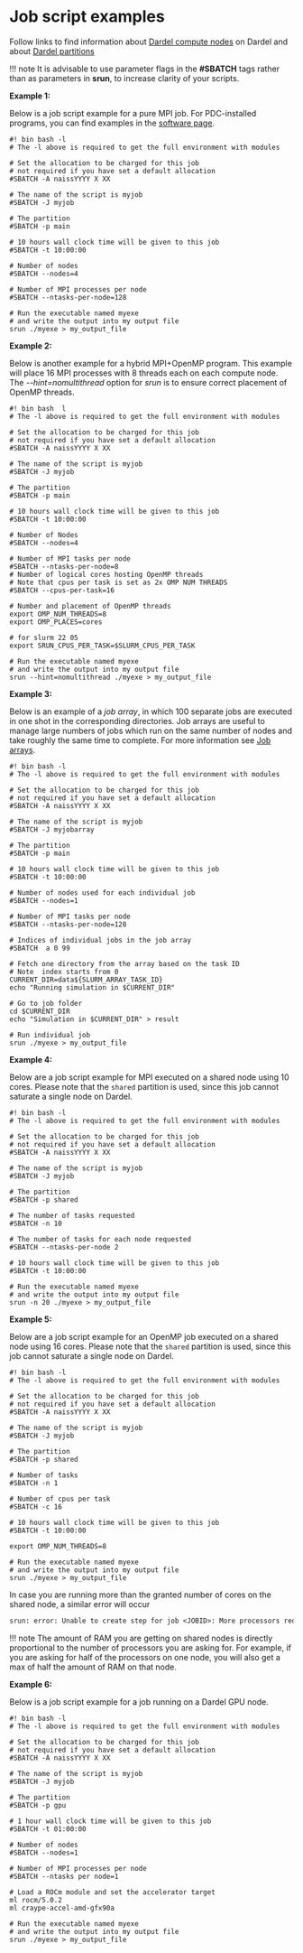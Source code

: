 

# Job script examples

Follow links to find information about [Dardel compute nodes](job_scheduling.md#dardel-compute-nodes) on Dardel and about [Dardel partitions](job_scheduling.md#dardel-partitions)

!!! note 
    It is advisable to use parameter flags in the **#SBATCH** tags rather than as parameters in **srun**,
    to increase clarity of your scripts.

**Example 1:**

Below is a job script example for a pure MPI job. For PDC-installed programs, you can find examples in the [software page](https://support.pdc.kth.se/doc/applications/).

```text
#! bin bash -l
# The -l above is required to get the full environment with modules

# Set the allocation to be charged for this job
# not required if you have set a default allocation
#SBATCH -A naissYYYY X XX

# The name of the script is myjob
#SBATCH -J myjob

# The partition
#SBATCH -p main

# 10 hours wall clock time will be given to this job
#SBATCH -t 10:00:00

# Number of nodes
#SBATCH --nodes=4

# Number of MPI processes per node
#SBATCH --ntasks-per-node=128

# Run the executable named myexe
# and write the output into my output file
srun ./myexe > my_output_file
```

**Example 2:**

Below is another example for a hybrid MPI+OpenMP program. This example will place 16 MPI processes with 8 threads each on each compute node. The *--hint=nomultithread* option for *srun* is to ensure correct placement of OpenMP threads.

```text
#! bin bash  l
# The -l above is required to get the full environment with modules

# Set the allocation to be charged for this job
# not required if you have set a default allocation
#SBATCH -A naissYYYY X XX

# The name of the script is myjob
#SBATCH -J myjob

# The partition
#SBATCH -p main

# 10 hours wall clock time will be given to this job
#SBATCH -t 10:00:00

# Number of Nodes
#SBATCH --nodes=4

# Number of MPI tasks per node
#SBATCH --ntasks-per-node=8
# Number of logical cores hosting OpenMP threads
# Note that cpus per task is set as 2x OMP NUM THREADS
#SBATCH --cpus-per-task=16

# Number and placement of OpenMP threads
export OMP_NUM_THREADS=8
export OMP_PLACES=cores

# for slurm 22 05
export SRUN_CPUS_PER_TASK=$SLURM_CPUS_PER_TASK

# Run the executable named myexe
# and write the output into my output file
srun --hint=nomultithread ./myexe > my_output_file
```

**Example 3:**

Below is an example of a *job array*, in which 100 separate jobs are
executed in one shot in the corresponding directories.
Job arrays are useful to manage large numbers of jobs which run on the
same number of nodes and take roughly the same time to complete.
For more information see [Job arrays](job_arrays.md#job-arrays).

```text
#! bin bash -l
# The -l above is required to get the full environment with modules

# Set the allocation to be charged for this job
# not required if you have set a default allocation
#SBATCH -A naissYYYY X XX

# The name of the script is myjob
#SBATCH -J myjobarray

# The partition
#SBATCH -p main

# 10 hours wall clock time will be given to this job
#SBATCH -t 10:00:00

# Number of nodes used for each individual job
#SBATCH --nodes=1

# Number of MPI tasks per node
#SBATCH --ntasks-per-node=128

# Indices of individual jobs in the job array
#SBATCH  a 0 99

# Fetch one directory from the array based on the task ID
# Note  index starts from 0
CURRENT_DIR=data${SLURM_ARRAY_TASK_ID}
echo "Running simulation in $CURRENT_DIR"

# Go to job folder
cd $CURRENT_DIR
echo "Simulation in $CURRENT_DIR" > result

# Run individual job
srun ./myexe > my_output_file
```

**Example 4:**

Below are a job script example for MPI executed on a shared node using 10 cores.
Please note that the `shared` partition is used, since this job cannot saturate
a single node on Dardel.

```text
#! bin bash -l
# The -l above is required to get the full environment with modules

# Set the allocation to be charged for this job
# not required if you have set a default allocation
#SBATCH -A naissYYYY X XX

# The name of the script is myjob
#SBATCH -J myjob

# The partition
#SBATCH -p shared

# The number of tasks requested
#SBATCH -n 10

# The number of tasks for each node requested
#SBATCH --ntasks-per-node 2

# 10 hours wall clock time will be given to this job
#SBATCH -t 10:00:00

# Run the executable named myexe
# and write the output into my output file
srun -n 20 ./myexe > my_output_file
```

**Example 5:**

Below are a job script example for an OpenMP job executed on a shared node using 16 cores.
Please note that the `shared` partition is used, since this job cannot saturate
a single node on Dardel.

```text
#! bin bash -l
# The -l above is required to get the full environment with modules

# Set the allocation to be charged for this job
# not required if you have set a default allocation
#SBATCH -A naissYYYY X XX

# The name of the script is myjob
#SBATCH -J myjob

# The partition
#SBATCH -p shared

# Number of tasks
#SBATCH -n 1

# Number of cpus per task
#SBATCH -c 16

# 10 hours wall clock time will be given to this job
#SBATCH -t 10:00:00

export OMP_NUM_THREADS=8

# Run the executable named myexe
# and write the output into my output file
srun ./myexe > my_output_file
```

In case you are running more than the granted number of cores on the shared node, a similar
error will occur

```default
srun: error: Unable to create step for job <JOBID>: More processors requested than permitted
```

!!! note
    The amount of RAM you are getting on shared nodes is directly proportional to the number of processors you are asking for.
    For example, if you are asking for half of the processors on one node, you will also get a max of half the amount of RAM on that node.

**Example 6:**

Below is a job script example for a job running on a Dardel GPU node.

```text
#! bin bash -l
# The -l above is required to get the full environment with modules

# Set the allocation to be charged for this job
# not required if you have set a default allocation
#SBATCH -A naissYYYY X XX

# The name of the script is myjob
#SBATCH -J myjob

# The partition
#SBATCH -p gpu

# 1 hour wall clock time will be given to this job
#SBATCH -t 01:00:00

# Number of nodes
#SBATCH --nodes=1

# Number of MPI processes per node
#SBATCH --ntasks per node=1

# Load a ROCm module and set the accelerator target
ml rocm/5.0.2
ml craype-accel-amd-gfx90a

# Run the executable named myexe
# and write the output into my output file
srun ./myexe > my_output_file
```
